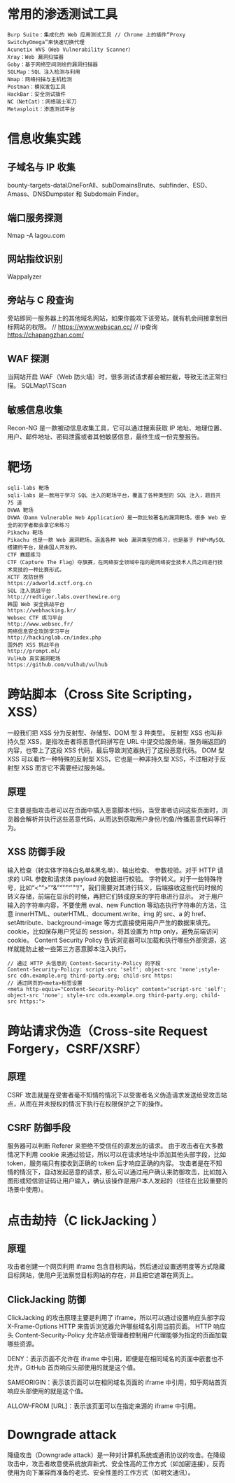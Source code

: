 # 常用的渗透测试工具
```
Burp Suite：集成化的 Web 应用测试工具 // Chrome 上的插件“Proxy SwitchyOmega”来快速切换代理
Acunetix WVS（Web Vulnerability Scanner）
Xray：Web 漏洞扫描器
Goby：基于网络空间测绘的漏洞扫描器
SQLMap：SQL 注入检测与利用
Nmap：网络扫描与主机检测
Postman：模拟发包工具
HackBar：安全测试插件
NC（NetCat）：网络瑞士军刀
Metasploit：渗透测试平台
```
# 信息收集实践
##  子域名与 IP 收集
bounty-targets-data\OneForAll、subDomainsBrute、subfinder、ESD、Amass、DNSDumpster 和 Subdomain Finder。
##  端口服务探测
Nmap -A lagou.com
##  网站指纹识别
Wappalyzer 
##  旁站与 C 段查询
旁站即同一服务器上的其他域名网站，如果你能攻下该旁站，就有机会间接拿到目标网站的权限。
// 
https://www.webscan.cc/
// ip查询
https://chapangzhan.com/
##  WAF 探测
当网站开启 WAF（Web 防火墙）时，很多测试请求都会被拦截，导致无法正常扫描。
SQLMap\TScan
##  敏感信息收集
Recon-NG 是一款被动信息收集工具，它可以通过搜索获取 IP 地址、地理位置、用户、邮件地址、密码泄露或者其他敏感信息，最终生成一份完整报告。

# 靶场
```
sqli-labs 靶场
sqli-labs 是一款用于学习 SQL 注入的靶场平台，覆盖了各种类型的 SQL 注入，题目共 75 道
DVWA 靶场
DVWA（Damn Vulnerable Web Application）是一款比较著名的漏洞靶场，很多 Web 安全的初学者都会拿它来练习
Pikachu 靶场
Pikachu 也是一款 Web 漏洞靶场，涵盖各种 Web 漏洞类型的练习，也是基于 PHP+MySQL 搭建的平台，是由国人开发的。
CTF 赛题练习
CTF（Capture The Flag）夺旗赛，在网络安全领域中指的是网络安全技术人员之间进行技术竞技的一种比赛形式。
XCTF 攻防世界
https://adworld.xctf.org.cn
SQL 注入挑战平台
http://redtiger.labs.overthewire.org
韩国 Web 安全挑战平台
https://webhacking.kr/
Websec CTF 练习平台
http://www.websec.fr/
网络信息安全攻防学习平台
http://hackinglab.cn/index.php
国外的 XSS 挑战平台
http://prompt.ml/
VulHub 真实漏洞靶场
https://github.com/vulhub/vulhub
```

# 跨站脚本（Cross Site Scripting，XSS）

一般我们把 XSS 分为反射型、存储型、DOM 型 3 种类型。
反射型 XSS 也叫非持久型 XSS，是指攻击者将恶意代码拼写在 URL 中提交给服务端，服务端返回的内容，也带上了这段 XSS 代码，最后导致浏览器执行了这段恶意代码。
DOM 型 XSS 可以看作一种特殊的反射型 XSS，它也是一种非持久型 XSS，不过相对于反射型 XSS 而言它不需要经过服务端。

## 原理

它主要是指攻击者可以在页面中插入恶意脚本代码，当受害者访问这些页面时，浏览器会解析并执行这些恶意代码，从而达到窃取用户身份/钓鱼/传播恶意代码等行为。

## XSS 防御手段

输入检查（转实体字符&白名单&黑名单）、输出检查、
参数校验。对于 HTTP 请求的 URL 参数和请求体 payload 的数据进行校验。
字符转义。对于一些特殊符号，比如“<”“>”“&”“"”“'”“/”，我们需要对其进行转义，后端接收这些代码时候的转义存储，前端在显示的时候，再把它们转成原来的字符串进行显示。
对于用户输入的字符串内容，不要使用 eval、new Function 等动态执行字符串的方法，注意 innerHTML、outerHTML、document.write、img 的 src、a 的 href、setAttribute、background-image 等方式直接使用用户产生的数据来填充。
cookie，比如保存用户凭证的 session，将其设置为 http only，避免前端访问 cookie。
Content Security Policy 告诉浏览器可以加载和执行哪些外部资源，这样就能防止被一些第三方恶意脚本注入执行。

```
// 通过 HTTP 头信息的 Content-Security-Policy 的字段
Content-Security-Policy: script-src 'self'; object-src 'none';style-src cdn.example.org third-party.org; child-src https:
// 通过网页的<meta>标签设置
<meta http-equiv="Content-Security-Policy" content="script-src 'self'; object-src 'none'; style-src cdn.example.org third-party.org; child-src https:">

```

# 跨站请求伪造（Cross-site Request Forgery，CSRF/XSRF）

## 原理

CSRF 攻击就是在受害者毫不知情的情况下以受害者名义伪造请求发送给受攻击站点，从而在并未授权的情况下执行在权限保护之下的操作。

## CSRF 防御手段

服务器可以判断 Referer 来拒绝不受信任的源发出的请求。
由于攻击者在大多数情况下利用 cookie 来通过验证，所以可以在请求地址中添加其他头部字段，比如 token，服务端只有接收到正确的 token 后才响应正确的内容。
攻击者是在不知情的情况下，自动发起恶意的请求，那么可以通过用户确认来防御攻击，比如加入图形或短信验证码让用户输入，确认该操作是用户本人发起的（往往在比较重要的场景中使用）。

# 点击劫持（C lickJacking ）

## 原理

攻击者创建一个网页利用 iframe 包含目标网站，然后通过设置透明度等方式隐藏目标网站，使用户无法察觉目标网站的存在，并且把它遮罩在网页上。

## ClickJacking 防御

ClickJacking 的攻击原理主要是利用了 iframe，所以可以通过设置响应头部字段 X-Frame-Options HTTP 来告诉浏览器允许哪些域名引用当前页面。
HTTP 响应头 Content-Security-Policy 允许站点管理者控制用户代理能够为指定的页面加载哪些资源。

DENY：表示页面不允许在 iframe 中引用，即便是在相同域名的页面中嵌套也不允许，GitHub 首页响应头部使用的就是这个值。

SAMEORIGIN：表示该页面可以在相同域名页面的 iframe 中引用，知乎网站首页响应头部使用的就是这个值。

ALLOW-FROM [URL]：表示该页面可以在指定来源的 iframe 中引用。

# Downgrade attack

降级攻击（Downgrade attack）是一种对计算机系统或通讯协议的攻击。在降级攻击中，攻击者故意使系统放弃新式、安全性高的工作方式（如加密连接），反而使用为向下兼容而准备的老式、安全性差的工作方式（如明文通讯）。

